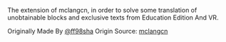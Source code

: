 The extension of mclangcn, in order to solve some translation of unobtainable blocks and exclusive texts from Education Edition And VR.

Originally Made By [@ff98sha](https://github.com/ff98sha)
Origin Source: [mclangcn](https://github.com/ff98sha/mclangcn)
